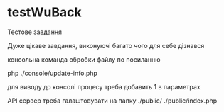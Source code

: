 # testWuBack

Тестове завдання

Дуже цікаве завдання, виконуючі багато чого для себе дізнався

консольна команда обробки файлу по посиланню

php ./console/update-info.php

для виводу до консолі процесу треба добавить 1 в параметрах


API
сервер треба галаштовувати на папку ./public/
./public/index.php
